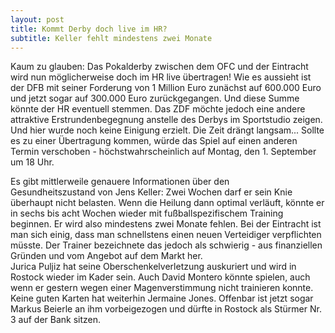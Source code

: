 ```yaml
---
layout: post
title: Kommt Derby doch live im HR?
subtitle: Keller fehlt mindestens zwei Monate
---
```


Kaum zu glauben: Das Pokalderby zwischen dem OFC und der Eintracht wird nun möglicherweise doch im HR live übertragen! Wie es aussieht ist der DFB mit seiner Forderung von 1 Million Euro zunächst auf 600.000 Euro und jetzt sogar auf 300.000 Euro zurückgegangen. Und diese Summe könnte der HR eventuell stemmen. Das ZDF möchte jedoch eine andere attraktive Erstrundenbegegnung anstelle des Derbys im Sportstudio zeigen. Und hier wurde noch keine Einigung erzielt. Die Zeit drängt langsam... Sollte es zu einer Übertragung kommen, würde das Spiel auf einen anderen Termin verschoben - höchstwahrscheinlich auf Montag, den 1. September um 18 Uhr.

Es gibt mittlerweile genauere Informationen über den Gesundheitszustand von Jens Keller: Zwei Wochen darf er sein Knie überhaupt nicht belasten. Wenn die Heilung dann optimal verläuft, könnte er in sechs bis acht Wochen wieder mit fußballspezifischem Training beginnen. Er wird also mindestens zwei Monate fehlen. Bei der Eintracht ist man sich einig, dass man schnellstens einen neuen Verteidiger verpflichten müsste. Der Trainer bezeichnete das jedoch als schwierig - aus finanziellen Gründen und vom Angebot auf dem Markt her.  
Jurica Puljiz hat seine Oberschenkelverletzung auskuriert und wird in Rostock wieder im Kader sein. Auch David Montero könnte spielen, auch wenn er gestern wegen einer Magenverstimmung nicht trainieren konnte. Keine guten Karten hat weiterhin Jermaine Jones. Offenbar ist jetzt sogar Markus Beierle an ihm vorbeigezogen und dürfte in Rostock als Stürmer Nr. 3 auf der Bank sitzen.
